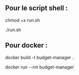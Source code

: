 ## Pour le script shell : 

chmod +x run.sh

./run.sh

## Pour docker : 

docker build -t budget-manager .

docker run --rm budget-manager